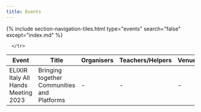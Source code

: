```yaml
---
title: Events
---
```

{% include section-navigation-tiles.html type="events" search="false" except="index.md" %}


<table class="table">
  
  <thead>
   
  <th>Event</th> <th>Title</th> <th>Organisers</th> <th>Teachers/Helpers</th> <th>Venue</th> <th>Date</th> <th>State</th>
  </thead>    

  <tbody>
      <tr>
        <td>ELIXIR Italy All Hands Meeting 2023</td>
        <td a href="/training_courses/2023-04-26-Computational_Methods_for_Epitrascriptomics_Bari.md">Bringing together Communities and Platforms</td>
        <td>-</td>
        <td>-</td>
        <td>-</td>
        <td>-</td>
        <td>-</td>

      </tr>
  
  
  
  
  
  
  
  
  
  
  
  </tbody>

</table>
